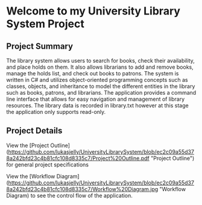 # Welcome to my University Library System Project
 
## Project Summary
The library system allows users to search for books, check their availability, and place holds on them. It also allows librarians to add and remove books, manage the holds list, and check out books to patrons. The system is written in C# and utilizes object-oriented programming concepts such as classes, objects, and inheritance to model the different entities in the library such as books, patrons, and librarians. The application provides a command line interface that allows for easy navigation and management of library resources.
The library data is recorded in library.txt however at this stage the application only supports read-only. 

## Project Details
View the [Project Outline] (https://github.com/lukasjelly/UniversityLibrarySystem/blob/ec2c09a55d378a242bfd23c4b81cfc108d8335c7/Project%20Outline.pdf "Project Outline") for general project specifications

View the [Workflow Diagram] (https://github.com/lukasjelly/UniversityLibrarySystem/blob/ec2c09a55d378a242bfd23c4b81cfc108d8335c7/Workflow%20Diagram.jpg "Workflow Diagram) to see the control flow of the application. 
